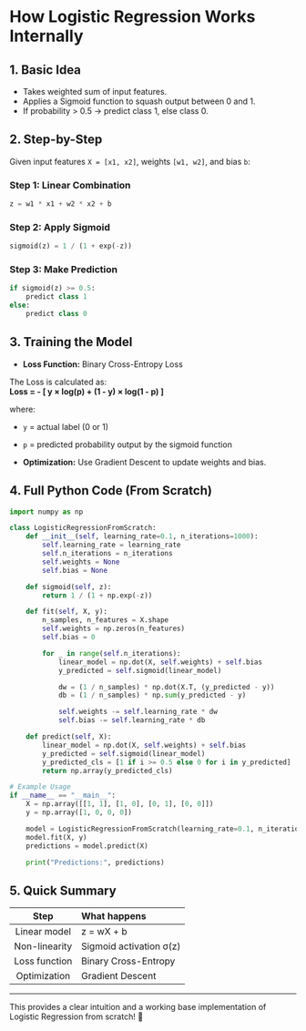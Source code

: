 
# How Logistic Regression Works Internally

## 1. Basic Idea

- Takes weighted sum of input features.
- Applies a Sigmoid function to squash output between 0 and 1.
- If probability > 0.5 → predict class 1, else class 0.

## 2. Step-by-Step

Given input features `X = [x1, x2]`, weights `[w1, w2]`, and bias `b`:

### Step 1: Linear Combination
```python
z = w1 * x1 + w2 * x2 + b
```

### Step 2: Apply Sigmoid
```python
sigmoid(z) = 1 / (1 + exp(-z))
```

### Step 3: Make Prediction
```python
if sigmoid(z) >= 0.5:
    predict class 1
else:
    predict class 0
```

## 3. Training the Model

- **Loss Function:** Binary Cross-Entropy Loss

The Loss is calculated as:  
**Loss = - [ y × log(p) + (1 - y) × log(1 - p) ]**

where:
- `y` = actual label (0 or 1)
- `p` = predicted probability output by the sigmoid function

- **Optimization:** Use Gradient Descent to update weights and bias.

## 4. Full Python Code (From Scratch)

```python
import numpy as np

class LogisticRegressionFromScratch:
    def __init__(self, learning_rate=0.1, n_iterations=1000):
        self.learning_rate = learning_rate
        self.n_iterations = n_iterations
        self.weights = None
        self.bias = None

    def sigmoid(self, z):
        return 1 / (1 + np.exp(-z))

    def fit(self, X, y):
        n_samples, n_features = X.shape
        self.weights = np.zeros(n_features)
        self.bias = 0

        for _ in range(self.n_iterations):
            linear_model = np.dot(X, self.weights) + self.bias
            y_predicted = self.sigmoid(linear_model)

            dw = (1 / n_samples) * np.dot(X.T, (y_predicted - y))
            db = (1 / n_samples) * np.sum(y_predicted - y)

            self.weights -= self.learning_rate * dw
            self.bias -= self.learning_rate * db

    def predict(self, X):
        linear_model = np.dot(X, self.weights) + self.bias
        y_predicted = self.sigmoid(linear_model)
        y_predicted_cls = [1 if i >= 0.5 else 0 for i in y_predicted]
        return np.array(y_predicted_cls)

# Example Usage
if __name__ == "__main__":
    X = np.array([[1, 1], [1, 0], [0, 1], [0, 0]])
    y = np.array([1, 0, 0, 0])

    model = LogisticRegressionFromScratch(learning_rate=0.1, n_iterations=1000)
    model.fit(X, y)
    predictions = model.predict(X)

    print("Predictions:", predictions)
```

## 5. Quick Summary

| Step | What happens |
|:----:|:-------------|
| Linear model | z = wX + b |
| Non-linearity | Sigmoid activation σ(z) |
| Loss function | Binary Cross-Entropy |
| Optimization | Gradient Descent |

---

This provides a clear intuition and a working base implementation of Logistic Regression from scratch! 🚀
